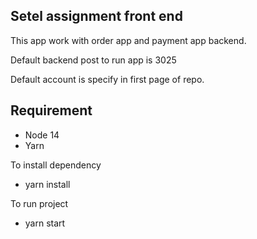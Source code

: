 ## Setel assignment front end

This app work with order app and payment app backend.

Default backend post to run app is 3025

Default account is specify in first page of repo.

## Requirement
- Node 14
- Yarn


To install dependency
- yarn install

To run project

- yarn start
